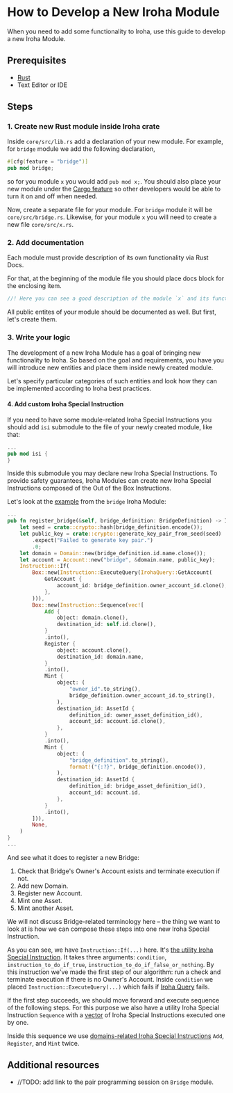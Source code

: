 # How to Develop a New Iroha Module

When you need to add some functionality to Iroha, use this guide to develop a new Iroha Module.

## Prerequisites

* [Rust](https://www.rust-lang.org/tools/install)
* Text Editor or IDE

## Steps

### 1. Create new Rust module inside Iroha crate

Inside `core/src/lib.rs` add a declaration of your new module.
For example, for `bridge` module we add the following declaration,

```rust
#[cfg(feature = "bridge")]
pub mod bridge;
```

so for you module `x` you would add `pub mod x;`.
You should also place your new module under the [Cargo feature](https://doc.rust-lang.org/cargo/reference/features.html) so other developers would be able to turn it on and off when needed.

Now, create a separate file for your module.
For `bridge` module it will be `core/src/bridge.rs`.
Likewise, for your module `x` you will need to create a new file `core/src/x.rs`.

### 2. Add documentation

Each module must provide description of its own functionality via Rust Docs.

For that, at the beginning of the module file you should place docs block for the enclosing item.

```rust
//! Here you can see a good description of the module `x` and its functionality.
```

All public entites of your module should be documented as well. But first, let's create them.

### 3. Write your logic

The development of a new Iroha Module has a goal of bringing new functionality to Iroha.
So based on the goal and requirements, you have you will introduce new entities and place them inside newly created module.

Let's specify particular categories of such entities and look how they can be implemented according to Iroha best practices.

#### 4. Add custom Iroha Special Instruction

If you need to have some module-related Iroha Special Instructions you should add `isi` submodule to the file of your newly created module, like that:

```rust
...
pub mod isi {
}
```

Inside this submodule you may declare new Iroha Special Instructions.
To provide safety guarantees, Iroha Modules can create new Iroha Special Instructions composed of the Out of the Box Instructions.

Let's look at the [example](https://github.com/hyperledger/iroha/blob/2005335348585b03b3ee7887272af4c76170c10a/iroha/src/bridge.rs) from the `bridge` Iroha Module:

```rust
...
pub fn register_bridge(&self, bridge_definition: BridgeDefinition) -> Instruction {
    let seed = crate::crypto::hash(bridge_definition.encode());
    let public_key = crate::crypto::generate_key_pair_from_seed(seed)
        .expect("Failed to generate key pair.")
        .0;
    let domain = Domain::new(bridge_definition.id.name.clone());
    let account = Account::new("bridge", &domain.name, public_key);
    Instruction::If(
        Box::new(Instruction::ExecuteQuery(IrohaQuery::GetAccount(
            GetAccount {
                account_id: bridge_definition.owner_account_id.clone(),
            },
        ))),
        Box::new(Instruction::Sequence(vec![
            Add {
                object: domain.clone(),
                destination_id: self.id.clone(),
            }
            .into(),
            Register {
                object: account.clone(),
                destination_id: domain.name,
            }
            .into(),
            Mint {
                object: (
                    "owner_id".to_string(),
                    bridge_definition.owner_account_id.to_string(),
                ),
                destination_id: AssetId {
                    definition_id: owner_asset_definition_id(),
                    account_id: account.id.clone(),
                },
            }
            .into(),
            Mint {
                object: (
                    "bridge_definition".to_string(),
                    format!("{:?}", bridge_definition.encode()),
                ),
                destination_id: AssetId {
                    definition_id: bridge_asset_definition_id(),
                    account_id: account.id,
                },
            }
            .into(),
        ])),
        None,
    )
}
...
```

And see what it does to register a new Bridge:

1. Check that Bridge's Owner's Account exists and terminate execution if not.
1. Add new Domain.
1. Register new Account.
1. Mint one Asset.
1. Mint another Asset.

We will not discuss Bridge-related terminology here – the thing we want to look at is how we can compose these steps into one new Iroha Special Instruction.

As you can see, we have `Instruction::If(...)` here. It's [the utility Iroha Special Instruction](references/glossary#utility-iroha-special-instruction).
It takes three arguments: `condition`, `instruction_to_do_if_true`, `instruction_to_do_if_false_or_nothing`.
By this instruction we've made the first step of our algorithm: run a check and terminate execution if there is no Owner's Account.
Inside `condition` we placed `Instruction::ExecuteQuery(...)` which fails if [Iroha Query](references/glossary#iroha-query) fails.

If the first step succeeds, we should move forward and execute sequence of the following steps.
For this purpose we also have a utility Iroha Special Instruction `Sequence` with a [vector](https://doc.rust-lang.org/alloc/vec/struct.Vec.html) of Iroha Special Instructions executed one by one.

Inside this sequence we use [domains-related Iroha Special Instructions](references/glossary#domains-related-iroha-special-instruction) `Add`, `Register`, and `Mint` twice.

## Additional resources

* //TODO: add link to the pair programming session on `Bridge` module.
